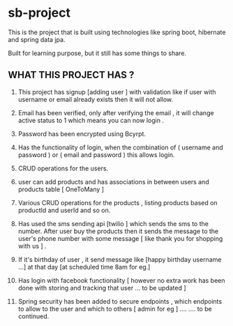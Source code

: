 # sb-project
This is the project that is built using technologies like spring boot, hibernate and spring data jpa. 

Built for learning purpose, but it still has some things to share. 

WHAT THIS PROJECT HAS ? 
-----------------------
1) This project has signup [adding user ] with validation like if user with username or email already exists then it will not allow. 

2) Email has been verified, only after verifying the email , it will change active status to 1 which means you can now login .

3) Password has been encrypted using Bcyrpt. 

3) Has the functionality of login, when the combination of  ( username and password )  or ( email and password ) this allows login. 

4) CRUD operations for the users.

5) user can add products and has associations in between users and products table [ OneToMany ]

6) Various CRUD operations for the products , listing products based on productId and userId and so on.

7) Has used the sms sending api [twilio ] which sends the sms to the number. After user buy the products then it sends 
the message to the user's phone number with some message [ like thank you for shopping with us ] .

8) If it's birthday of user , it send message like [happy birthday username ...] at that day [at scheduled time 8am for eg.]

9) Has login with facebook functionality [ however no extra work has been done with storing and tracking that user ... to be updated ]

10) Spring security has been added to secure endpoints , which endpoints to allow to the user and which to others [ admin for eg ] 
....
....
to be continued. 


